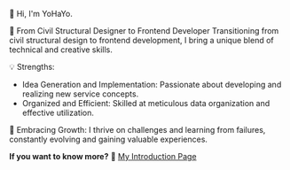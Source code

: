 👋 Hi, I'm YoHaYo.

🚀 From Civil Structural Designer to Frontend Developer
Transitioning from civil structural design to frontend development, I bring a unique blend of technical and creative skills.

💡 Strengths:
- Idea Generation and Implementation: Passionate about developing and realizing new service concepts.
- Organized and Efficient: Skilled at meticulous data organization and effective utilization.

🌱 Embracing Growth:
I thrive on challenges and learning from failures, constantly evolving and gaining valuable experiences.

**If you want to know more?**
🔗 [My Introduction Page](https://sshdev.notion.site/a6ae4b67120c48aeb8e7aac1e4a88583)
